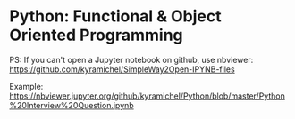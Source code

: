 # Python: Functional & Object Oriented Programming

PS: If you can't open a Jupyter notebook on github, use nbviewer:
https://github.com/kyramichel/SimpleWay2Open-IPYNB-files


Example: https://nbviewer.jupyter.org/github/kyramichel/Python/blob/master/Python%20Interview%20Question.ipynb
